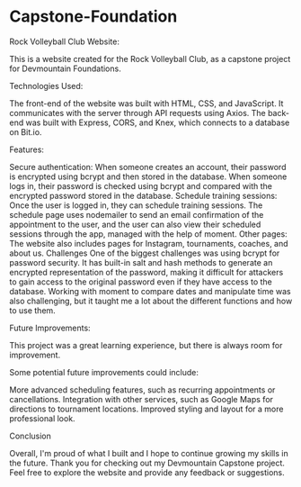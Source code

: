 # Capstone-Foundation

Rock Volleyball Club Website:

This is a website created for the Rock Volleyball Club, as a capstone project for Devmountain Foundations.

Technologies Used:

The front-end of the website was built with HTML, CSS, and JavaScript. It communicates with the server through API requests using Axios. The back-end was built with Express, CORS, and Knex, which connects to a database on Bit.io.

Features:

Secure authentication: When someone creates an account, their password is encrypted using bcrypt and then stored in the database. When someone logs in, their password is checked using bcrypt and compared with the encrypted password stored in the database.
Schedule training sessions: Once the user is logged in, they can schedule training sessions. The schedule page uses nodemailer to send an email confirmation of the appointment to the user, and the user can also view their scheduled sessions through the app, managed with the help of moment.
Other pages: The website also includes pages for Instagram, tournaments, coaches, and about us.
Challenges
One of the biggest challenges was using bcrypt for password security. It has built-in salt and hash methods to generate an encrypted representation of the password, making it difficult for attackers to gain access to the original password even if they have access to the database. Working with moment to compare dates and manipulate time was also challenging, but it taught me a lot about the different functions and how to use them.

Future Improvements:

This project was a great learning experience, but there is always room for improvement. 

Some potential future improvements could include:

More advanced scheduling features, such as recurring appointments or cancellations.
Integration with other services, such as Google Maps for directions to tournament locations.
Improved styling and layout for a more professional look.


Conclusion

Overall, I'm proud of what I built and I hope to continue growing my skills in the future. Thank you for checking out my Devmountain Capstone project. Feel free to explore the website and provide any feedback or suggestions.
